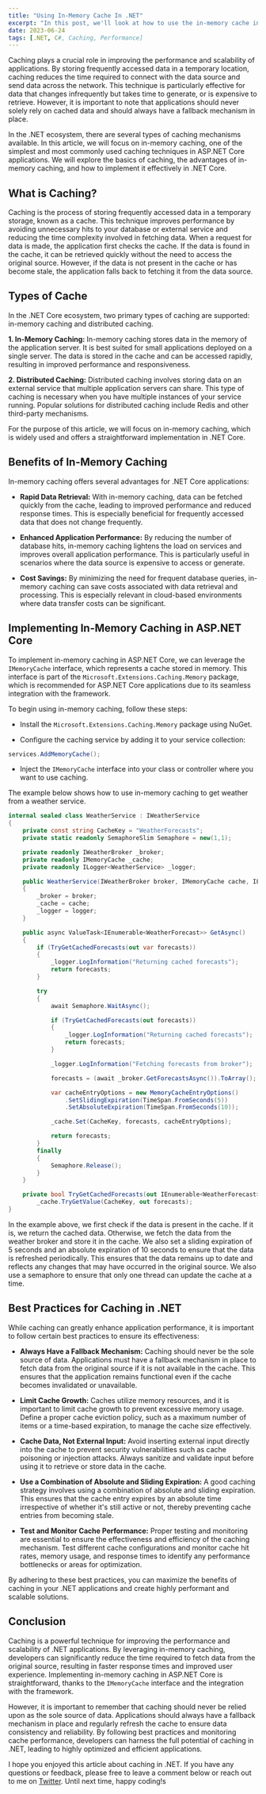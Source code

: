 ```yaml
---
title: "Using In-Memory Cache In .NET"
excerpt: "In this post, we'll look at how to use the in-memory cache in .NET."
date: 2023-06-24
tags: [.NET, C#, Caching, Performance]
---
```


Caching plays a crucial role in improving the performance and scalability of applications. By storing frequently accessed data in a temporary location, caching reduces the time required to connect with the data source and send data across the network. This technique is particularly effective for data that changes infrequently but takes time to generate, or is expensive to retrieve. However, it is important to note that applications should never solely rely on cached data and should always have a fallback mechanism in place.

In the .NET ecosystem, there are several types of caching mechanisms available. In this article, we will focus on in-memory caching, one of the simplest and most commonly used caching techniques in ASP.NET Core applications. We will explore the basics of caching, the advantages of in-memory caching, and how to implement it effectively in .NET Core.

## What is Caching?

Caching is the process of storing frequently accessed data in a temporary storage, known as a cache. This technique improves performance by avoiding unnecessary hits to your database or external service and reducing the time complexity involved in fetching data. When a request for data is made, the application first checks the cache. If the data is found in the cache, it can be retrieved quickly without the need to access the original source. However, if the data is not present in the cache or has become stale, the application falls back to fetching it from the data source.

## Types of Cache

In the .NET Core ecosystem, two primary types of caching are supported: in-memory caching and distributed caching.

**1. In-Memory Caching:** In-memory caching stores data in the memory of the application server. It is best suited for small applications deployed on a single server. The data is stored in the cache and can be accessed rapidly, resulting in improved performance and responsiveness.

**2. Distributed Caching:** Distributed caching involves storing data on an external service that multiple application servers can share. This type of caching is necessary when you have multiple instances of your service running. Popular solutions for distributed caching include Redis and other third-party mechanisms.

For the purpose of this article, we will focus on in-memory caching, which is widely used and offers a straightforward implementation in .NET Core.

## Benefits of In-Memory Caching

In-memory caching offers several advantages for .NET Core applications:

- **Rapid Data Retrieval:** With in-memory caching, data can be fetched quickly from the cache, leading to improved performance and reduced response times. This is especially beneficial for frequently accessed data that does not change frequently.
- **Enhanced Application Performance:** By reducing the number of database hits, in-memory caching lightens the load on services and improves overall application performance. This is particularly useful in scenarios where the data source is expensive to access or generate.

- **Cost Savings:** By minimizing the need for frequent database queries, in-memory caching can save costs associated with data retrieval and processing. This is especially relevant in cloud-based environments where data transfer costs can be significant.

## Implementing In-Memory Caching in ASP.NET Core

To implement in-memory caching in ASP.NET Core, we can leverage the `IMemoryCache` interface, which represents a cache stored in memory. This interface is part of the `Microsoft.Extensions.Caching.Memory` package, which is recommended for ASP.NET Core applications due to its seamless integration with the framework.

To begin using in-memory caching, follow these steps:

- Install the `Microsoft.Extensions.Caching.Memory` package using NuGet.

- Configure the caching service by adding it to your service collection:

```csharp
services.AddMemoryCache();
```

- Inject the `IMemoryCache` interface into your class or controller where you want to use caching.

The example below shows how to use in-memory caching to get weather from a weather service.

```csharp
internal sealed class WeatherService : IWeatherService
{
    private const string CacheKey = "WeatherForecasts";
    private static readonly SemaphoreSlim Semaphore = new(1,1);

    private readonly IWeatherBroker _broker;
    private readonly IMemoryCache _cache;
    private readonly ILogger<WeatherService> _logger;

    public WeatherService(IWeatherBroker broker, IMemoryCache cache, ILogger<WeatherService> logger)
    {
        _broker = broker;
        _cache = cache;
        _logger = logger;
    }

    public async ValueTask<IEnumerable<WeatherForecast>> GetAsync()
    {
        if (TryGetCachedForecasts(out var forecasts))
        {
            _logger.LogInformation("Returning cached forecasts");
            return forecasts;
        }

        try
        {
            await Semaphore.WaitAsync();

            if (TryGetCachedForecasts(out forecasts))
            {
                _logger.LogInformation("Returning cached forecasts");
                return forecasts;
            }

            _logger.LogInformation("Fetching forecasts from broker");

            forecasts = (await _broker.GetForecastsAsync()).ToArray();

            var cacheEntryOptions = new MemoryCacheEntryOptions()
                .SetSlidingExpiration(TimeSpan.FromSeconds(5))
                .SetAbsoluteExpiration(TimeSpan.FromSeconds(10));

            _cache.Set(CacheKey, forecasts, cacheEntryOptions);

            return forecasts;
        }
        finally
        {
            Semaphore.Release();
        }
    }

    private bool TryGetCachedForecasts(out IEnumerable<WeatherForecast> forecasts) =>
        _cache.TryGetValue(CacheKey, out forecasts);
}
```

In the example above, we first check if the data is present in the cache. If it is, we return the cached data. Otherwise, we fetch the data from the weather broker and store it in the cache. We also set a sliding expiration of 5 seconds and an absolute expiration of 10 seconds to ensure that the data is refreshed periodically. This ensures that the data remains up to date and reflects any changes that may have occurred in the original source. We also use a semaphore to ensure that only one thread can update the cache at a time.

## Best Practices for Caching in .NET

While caching can greatly enhance application performance, it is important to follow certain best practices to ensure its effectiveness:

- **Always Have a Fallback Mechanism:** Caching should never be the sole source of data. Applications must have a fallback mechanism in place to fetch data from the original source if it is not available in the cache. This ensures that the application remains functional even if the cache becomes invalidated or unavailable.

- **Limit Cache Growth:** Caches utilize memory resources, and it is important to limit cache growth to prevent excessive memory usage. Define a proper cache eviction policy, such as a maximum number of items or a time-based expiration, to manage the cache size effectively.

- **Cache Data, Not External Input:** Avoid inserting external input directly into the cache to prevent security vulnerabilities such as cache poisoning or injection attacks. Always sanitize and validate input before using it to retrieve or store data in the cache.

- **Use a Combination of Absolute and Sliding Expiration:** A good caching strategy involves using a combination of absolute and sliding expiration. This ensures that the cache entry expires by an absolute time irrespective of whether it's still active or not, thereby preventing cache entries from becoming stale.

- **Test and Monitor Cache Performance:** Proper testing and monitoring are essential to ensure the effectiveness and efficiency of the caching mechanism. Test different cache configurations and monitor cache hit rates, memory usage, and response times to identify any performance bottlenecks or areas for optimization.

By adhering to these best practices, you can maximize the benefits of caching in your .NET applications and create highly performant and scalable solutions.

## Conclusion

Caching is a powerful technique for improving the performance and scalability of .NET applications. By leveraging in-memory caching, developers can significantly reduce the time required to fetch data from the original source, resulting in faster response times and improved user experience. Implementing in-memory caching in ASP.NET Core is straightforward, thanks to the `IMemoryCache` interface and the integration with the framework.

However, it is important to remember that caching should never be relied upon as the sole source of data. Applications should always have a fallback mechanism in place and regularly refresh the cache to ensure data consistency and reliability. By following best practices and monitoring cache performance, developers can harness the full potential of caching in .NET, leading to highly optimized and efficient applications.

I hope you enjoyed this article about caching in .NET. If you have any questions or feedback, please free to leave a comment below or reach out to me on [Twitter](https://twitter.com/honesdev). Until next time, happy coding!s
